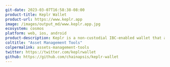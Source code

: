 ```yaml
---
git-date: 2023-03-07T16:58:38-08:00
product-title: Keplr Wallet
product-url: https://www.keplr.app
image: /images/output_md/www.keplr.app.jpg
ecosystem: cosmos
platform: web, ios, android
product-description: Keplr is a non-custodial IBC-enabled wallet that allow users to interact with Cosmos based blockchains.
coltitle: "Asset Management Tools"
colpermalink: assets-management-tools
twitter: https://twitter.com/keplrwallet
github: https://github.com/chainapsis/keplr-wallet
---
```

